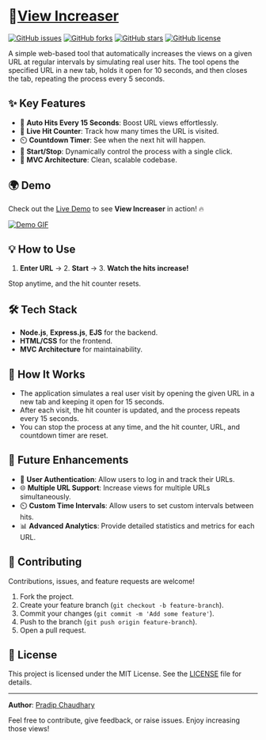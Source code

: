 # 🌟[View Increaser](https://view-increaser.onrender.com/)

[![GitHub issues](https://img.shields.io/github/issues/pradipchaudhary/view-increaser)](https://github.com/pradipchaudhary/view-increaser/issues)
[![GitHub forks](https://img.shields.io/github/forks/pradipchaudhary/view-increaser)](https://github.com/pradipchaudhary/view-increaser/network)
[![GitHub stars](https://img.shields.io/github/stars/pradipchaudhary/view-increaser)](https://github.com/pradipchaudhary/view-increaser/stargazers)
[![GitHub license](https://img.shields.io/github/license/pradipchaudhary/view-increaser)](https://github.com/pradipchaudhary/view-increaser/blob/main/LICENSE)

A simple web-based tool that automatically increases the views on a given URL at regular intervals by simulating real user hits. The tool opens the specified URL in a new tab, holds it open for 10 seconds, and then closes the tab, repeating the process every 5 seconds.

## ✨ Key Features

-   🔁 **Auto Hits Every 15 Seconds**: Boost URL views effortlessly.
-   🔢 **Live Hit Counter**: Track how many times the URL is visited.
-   ⏲️ **Countdown Timer**: See when the next hit will happen.
-   🛑 **Start/Stop**: Dynamically control the process with a single click.
-   📐 **MVC Architecture**: Clean, scalable codebase.

## 🌍 Demo

Check out the [Live Demo](https://view-increaser.onrender.com) to see **View Increaser** in action! 🔥

[![Demo GIF](demo.gif)](https://view-increaser.onrender.com/)

## 💡 How to Use

1. **Enter URL** → 2. **Start** → 3. **Watch the hits increase!**

Stop anytime, and the hit counter resets.

## 🛠️ Tech Stack

-   **Node.js**, **Express.js**, **EJS** for the backend.
-   **HTML/CSS** for the frontend.
-   **MVC Architecture** for maintainability.

## 🚀 How It Works

-   The application simulates a real user visit by opening the given URL in a new tab and keeping it open for 15 seconds.
-   After each visit, the hit counter is updated, and the process repeats every 15 seconds.
-   You can stop the process at any time, and the hit counter, URL, and countdown timer are reset.

## 🌟 Future Enhancements

-   🔐 **User Authentication**: Allow users to log in and track their URLs.
-   🌐 **Multiple URL Support**: Increase views for multiple URLs simultaneously.
-   ⏲️ **Custom Time Intervals**: Allow users to set custom intervals between hits.
-   📊 **Advanced Analytics**: Provide detailed statistics and metrics for each URL.

## 🤝 Contributing

Contributions, issues, and feature requests are welcome!

1. Fork the project.
2. Create your feature branch (`git checkout -b feature-branch`).
3. Commit your changes (`git commit -m 'Add some feature'`).
4. Push to the branch (`git push origin feature-branch`).
5. Open a pull request.

## 📜 License

This project is licensed under the MIT License. See the [LICENSE](LICENSE) file for details.

---

**Author**: [Pradip Chaudhary](https://github.com/pradipchaudhary)

Feel free to contribute, give feedback, or raise issues. Enjoy increasing those views!
